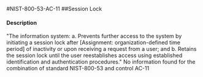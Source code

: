 #NIST-800-53-AC-11
##Session Lock
#### Description
"The information system:
  a.  Prevents further access to the system by initiating a session lock after [Assignment: organization-defined time period] of inactivity or upon receiving a request from a user; and
  b.  Retains the session lock until the user reestablishes access using established identification and authentication procedures."
No information found for the combination of standard NIST-800-53 and control AC-11
